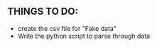 ## THINGS TO DO:
  - create the csv file for "Fake data"
  - Write the python script to parse through data
